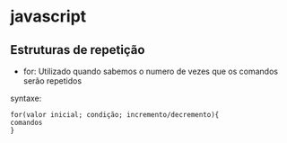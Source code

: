 javascript
==========

## Estruturas de repetição

* for: Utilizado quando sabemos o numero de vezes que os comandos serão repetidos

syntaxe:
```
for(valor inicial; condição; incremento/decremento){
comandos
}
```

